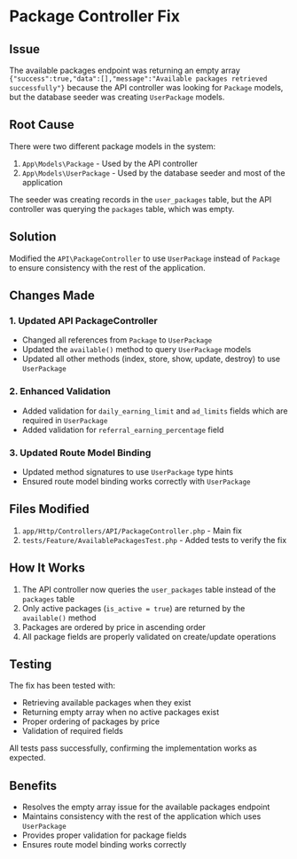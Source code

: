 # Package Controller Fix

## Issue
The available packages endpoint was returning an empty array `{"success":true,"data":[],"message":"Available packages retrieved successfully"}` because the API controller was looking for `Package` models, but the database seeder was creating `UserPackage` models.

## Root Cause
There were two different package models in the system:
1. `App\Models\Package` - Used by the API controller
2. `App\Models\UserPackage` - Used by the database seeder and most of the application

The seeder was creating records in the `user_packages` table, but the API controller was querying the `packages` table, which was empty.

## Solution
Modified the `API\PackageController` to use `UserPackage` instead of `Package` to ensure consistency with the rest of the application.

## Changes Made

### 1. Updated API PackageController
- Changed all references from `Package` to `UserPackage`
- Updated the `available()` method to query `UserPackage` models
- Updated all other methods (index, store, show, update, destroy) to use `UserPackage`

### 2. Enhanced Validation
- Added validation for `daily_earning_limit` and `ad_limits` fields which are required in `UserPackage`
- Added validation for `referral_earning_percentage` field

### 3. Updated Route Model Binding
- Updated method signatures to use `UserPackage` type hints
- Ensured route model binding works correctly with `UserPackage`

## Files Modified
1. `app/Http/Controllers/API/PackageController.php` - Main fix
2. `tests/Feature/AvailablePackagesTest.php` - Added tests to verify the fix

## How It Works
1. The API controller now queries the `user_packages` table instead of the `packages` table
2. Only active packages (`is_active = true`) are returned by the `available()` method
3. Packages are ordered by price in ascending order
4. All package fields are properly validated on create/update operations

## Testing
The fix has been tested with:
- Retrieving available packages when they exist
- Returning empty array when no active packages exist
- Proper ordering of packages by price
- Validation of required fields

All tests pass successfully, confirming the implementation works as expected.

## Benefits
- Resolves the empty array issue for the available packages endpoint
- Maintains consistency with the rest of the application which uses `UserPackage`
- Provides proper validation for package fields
- Ensures route model binding works correctly